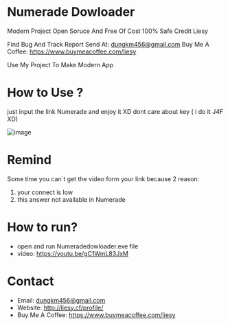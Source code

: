 # Numerade Dowloader

Modern Project Open Soruce And Free Of Cost 100% Safe Credit Liesy

Find Bug And Track Report Send At: dungkm456@gmail.com
Buy Me A Coffee: https://www.buymeacoffee.com/liesy

Use My Project To Make Modern App
# How to Use ?
just input the link Numerade and enjoy it XD
dont care about key ( i do it J4F XD)

![image](https://user-images.githubusercontent.com/63604038/209435767-aba4bf48-1d11-4f19-87cd-52e980d21eff.png)

# Remind

Some time you can`t get the video form your link because 2 reason:
1. your connect is low
2. this answer not available in Numerade 

# How to run?
- open and run Numeradedowloader.exe file
- video: https://youtu.be/gC1WmL83JxM
# Contact 
- Email: dungkm456@gmail.com
- Website: http://liesy.cf/profile/
- Buy Me A Coffee: https://www.buymeacoffee.com/liesy
